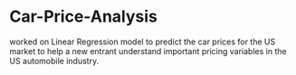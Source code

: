 # Car-Price-Analysis
   worked on Linear Regression model to predict the car prices for the US market to help a new entrant understand important pricing variables in the US automobile industry.
